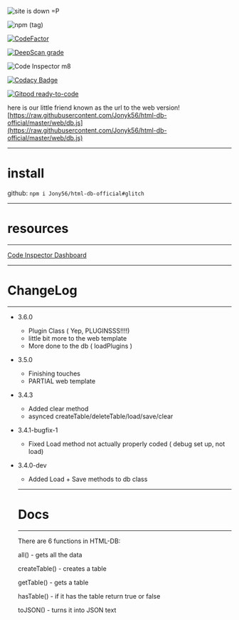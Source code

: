 
![site is down =P](https://david-dm.org/j-tech-foundation/html-db.svg)

![npm (tag)](https://img.shields.io/npm/v/html-db/latest)

[![CodeFactor](https://www.codefactor.io/repository/github/jonyk56/html-db-official/badge)](https://www.codefactor.io/repository/github/jonyk56/html-db-official)

[![DeepScan grade](https://deepscan.io/api/teams/9716/projects/12298/branches/188473/badge/grade.svg)](https://deepscan.io/dashboard#view=project&tid=9716&pid=12298&bid=188473)

![Code Inspector m8](https://www.code-inspector.com/project/9355/score/svg)

[![Codacy Badge](https://app.codacy.com/project/badge/Grade/9005089267824740b7f69b7f3c72dcd5)](https://www.codacy.com/manual/Jonyk56/html-db-official?utm_source=github.com&amp;utm_medium=referral&amp;utm_content=Jonyk56/html-db-official&amp;utm_campaign=Badge_Grade)

[![Gitpod ready-to-code](https://img.shields.io/badge/Gitpod-ready--to--code-blue?logo=gitpod)](https://gitpod.io/#https://github.com/Jonyk56/html-db-official)

here is our little friend known as the url to the web version! [https://raw.githubusercontent.com/Jonyk56/html-db-official/master/web/db.js](https://raw.githubusercontent.com/Jonyk56/html-db-official/master/web/db.js)

---

# install 

github: ``npm i Jony56/html-db-official#glitch``

---

# resources

---

[Code Inspector Dashboard](https://frontend.code-inspector.com/public/project/9355/html-db-official/dashboard)




---

# ChangeLog

---

- 3.6.0
  - Plugin Class ( Yep, PLUGINSSS!!!!)
  - little bit more to the web template
  - More done to the db ( loadPlugins )

- 3.5.0
  - Finishing touches
  - PARTIAL web template

- 3.4.3
  - Added clear method
  - asynced createTable/deleteTable/load/save/clear

- 3.4.1-bugfix-1
  - Fixed Load method not actually properly coded ( debug set up, not load)

* 3.4.0-dev
  - Added Load + Save methods to db class
  
  
  
  ---
  
  # Docs 
  
  ---
  
  There are 6 functions in HTML-DB:
  
  all() - gets all the data
  
  createTable() - creates a table
  
  getTable() - gets a table
  
  hasTable() - if it has the table return true or false
  
  toJSON() - turns it into JSON text
